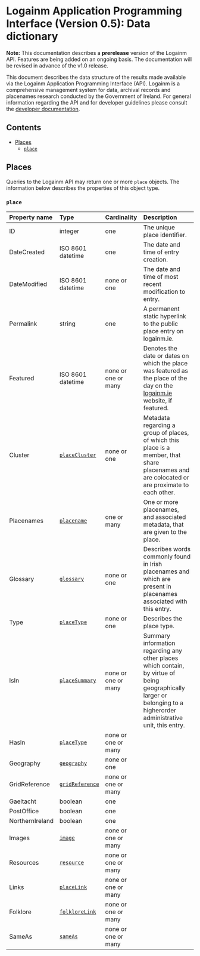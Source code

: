 # Logainm Application Programming Interface (Version 0.5): Data dictionary

**Note:** This documentation describes a **prerelease** version of the Logainm API. Features are being added on an ongoing basis. The documentation will be revised in advance of the v1.0 release.

This document describes the data structure of the results made available via the Logainm Application Programming Interface (API). Logainm is a comprehensive management system for data, archival records and placenames research conducted by the Government of Ireland. For general information regarding the API and for developer guidelines please consult the [developer documentation](https://github.com/gaois/LogainmAPI-docs/blob/master/README.md).

## Contents

- [Places](#places)
  - [`place`](#place)

## Places

Queries to the Logainm API may return one or more `place` objects. The information below describes the properties of this object type.

### `place`

| Property name   | Type                | Cardinality         | Description               |
| :-------------- | :------------------ | :------------------ | :------------------------ |
| ID              | integer             | one                 | The unique place identifier. |
| DateCreated     | ISO 8601 datetime   | one                 | The date and time of entry creation.  |
| DateModified    | ISO 8601 datetime   | none or one         | The date and time of most recent modification to entry.  |
| Permalink       | string              | one                 | A permanent static hyperlink to the public place entry on logainm.ie. |
| Featured        | ISO 8601 datetime   | none or one or many | Denotes the date or dates on which the place was featured as the place of the day on the [logainm.ie](https://www.logainm.ie) website, if featured. |
| Cluster         | [`placeCluster`](#placeCluster) | none or one | Metadata regarding a group of places, of which this place is a member, that share placenames and are colocated or are proximate to each other. |
| Placenames      | [`placename`](#placename) | one or many | One or more placenames, and associated metadata, that are given to the place. |
| Glossary        | [`glossary`](#glossary) | none or one | Describes words commonly found in Irish placenames and which are present in placenames associated with this entry. |
| Type            | [`placeType`](#placeType) | none or one | Describes the place type. |
| IsIn            | [`placeSummary`](#placeSummary) | none or one or many | Summary information regarding any other places which contain, by virtue of being geographically larger or belonging to a higherorder administrative unit, this entry. |
| HasIn           | [`placeType`](#placeType) | none or one or many |  |
| Geography       | [`geography`](#geography) | none or one |  |
| GridReference   | [`gridReference`](#gridReference) | none or one or many |  |
| Gaeltacht       | boolean             | one                 |  |
| PostOffice      | boolean             | one                 |  |
| NorthernIreland | boolean             | one                 |  |
| Images          | [`image`](#image)   | none or one or many |  |
| Resources       | [`resource`](#resource) | none or one or many |  |
| Links           | [`placeLink`](#placeLink) | none or one or many |  |
| Folklore        | [`folkloreLink`](#folkloreLink) | none or one or many |  |
| SameAs          | [`sameAs`](#sameAs) | none or one or many |  |

